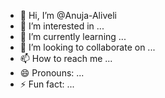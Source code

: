 - 👋 Hi, I’m @Anuja-Aliveli
- 👀 I’m interested in ...
- 🌱 I’m currently learning ...
- 💞️ I’m looking to collaborate on ...
- 📫 How to reach me ...
- 😄 Pronouns: ...
- ⚡ Fun fact: ...

<!---
Anuja-Aliveli/Anuja-Aliveli is a ✨ special ✨ repository because its `README.md` (this file) appears on your GitHub profile.
You can click the Preview link to take a look at your changes.
--->
